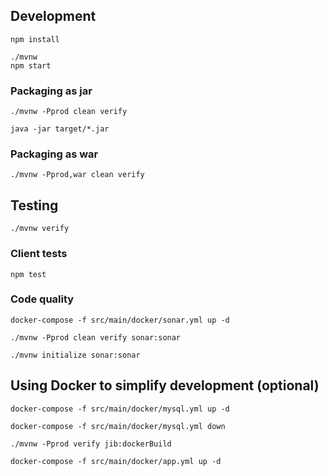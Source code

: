 ## Development

    npm install

    ./mvnw
    npm start

### Packaging as jar

    ./mvnw -Pprod clean verify

    java -jar target/*.jar

### Packaging as war

    ./mvnw -Pprod,war clean verify

## Testing

    ./mvnw verify

### Client tests

    npm test

### Code quality

```
docker-compose -f src/main/docker/sonar.yml up -d
```

```
./mvnw -Pprod clean verify sonar:sonar
```

```
./mvnw initialize sonar:sonar
```

## Using Docker to simplify development (optional)

    docker-compose -f src/main/docker/mysql.yml up -d

    docker-compose -f src/main/docker/mysql.yml down

    ./mvnw -Pprod verify jib:dockerBuild

    docker-compose -f src/main/docker/app.yml up -d
